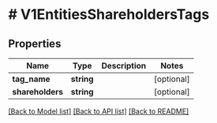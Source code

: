 # # V1EntitiesShareholdersTags

## Properties

Name | Type | Description | Notes
------------ | ------------- | ------------- | -------------
**tag_name** | **string** |  | [optional]
**shareholders** | **string** |  | [optional]

[[Back to Model list]](../../README.md#models) [[Back to API list]](../../README.md#endpoints) [[Back to README]](../../README.md)
